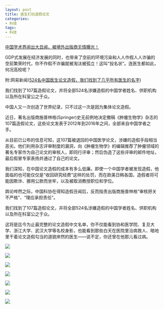 ```yaml
---
layout: post
title: 医生们也造假论文
categories:
- 科技
tags:
- 科技
---
```


 [中国学术界闹出大丑闻，被境外出版商无情曝光！](http://xcguan.net/2017/04/%E4%B8%AD%E5%9B%BD%E5%AD%A6%E6%9C%AF%E7%95%8C%E9%97%B9%E5%87%BA%E5%A4%A7%E4%B8%91%E9%97%BB-%E8%A2%AB%E5%A2%83%E5%A4%96%E5%87%BA%E7%89%88%E5%95%86%E6%97%A0%E6%83%85%E6%9B%9D%E5%85%89/)

<!--more-->

GDP式发展在经济发展的同时，也带来了空前的环境污染和人人作假人人诈骗的空前繁荣时代，你不作假不诈骗就被淘汰被孤立！这叫“投名状”。连医生都如此，何况高校呢？ 

附:网易新闻([524名中国医生论文造假，我们找到了几乎所有医生的名字](http://news.163.com/17/0423/03/CIM7VDQC00018M4D.html))

我们找到了107篇造假论文，并将全部524名涉嫌造假的中国学者姓名、供职机构以及所在科室公之于众。

中国人又一次创造了世界纪录，只不过这一次是因为集体论文造假。

近日，著名出版商施普林格(Springer)史无前例地决定撤稿《肿瘤生物学》杂志的107篇造假论文，这些论文发表于2012年到2016年之间，全部来自中国学者之手。

从目前已公布的信息可知，这107篇被退回的中国医学论文，涉嫌的造假手段相当恶劣。他们利用杂志评审制度的漏洞，向《肿瘤生物学》的编辑推荐了肿瘤领域的著名专家作为自己论文的审核人，即同行评审；然后伪造了这些评审的邮件地址，最后假冒专家表扬并通过了自己的论文。

我们深知，在中国论文造假的成本有多么低廉。即使一个中国学者被发现造假，他面临的也可能仅仅是“收回研究经费”这样的处罚，而在欧美日韩各国，造假者将可能因欺诈、挪用公款而坐牢，以及被取消教授职位和学位。

舆论哗然之际，中国科协在得知造假丑闻后，反而指责出版商施普林格“审核把关不严格”、“理应承担责任”。

我们找到了107篇造假论文，并将全部524名涉嫌造假的中国学者姓名、供职机构以及所在科室公之于众。

这将是迄今为止最完整的论文造假中文名单，你不仅能看到协和医学院、复旦大学、浙江大学、武汉大学等名校身影，也能看到那些白天在医院里治病救人、暗地里干着论文造假勾当的道貌岸然的医生——说不定，你还曾在他那儿看过病。


 ![](http://cms-bucket.nosdn.127.net/45f862c913b945b094b76ff6c1c64abc20170423033632.png?imageView&thumbnail=550x0)

 ![](http://cms-bucket.nosdn.127.net/09bbcf8204df4421997d9c6ce86bd76220170424155538.png?imageView&thumbnail=550x0)

 ![](http://cms-bucket.nosdn.127.net/756a3b51d0ac4ef4b76f6691331ab26720170424145102.png?imageView&thumbnail=550x0)

 ![](http://cms-bucket.nosdn.127.net/e6fcf0bc44d34d7bb0692b7c1de4a7d620170423033819.png?imageView&thumbnail=550x0)

 ![](http://cms-bucket.nosdn.127.net/1a125077c8c047ea808c816ec3eeca7c20170423033818.png?imageView&thumbnail=550x0)

 ![](http://cms-bucket.nosdn.127.net/079a8bbc57054ad0b7046e0ddae178ff20170423033818.png?imageView&thumbnail=550x0)

 ![](http://cms-bucket.nosdn.127.net/5bddb98b74c446a4affc89435606425420170423033819.png?imageView&thumbnail=550x0)



